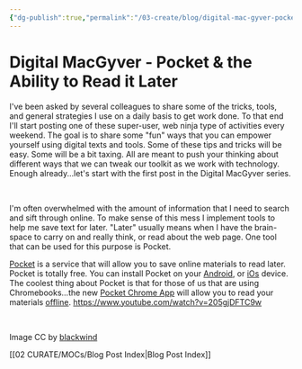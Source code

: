 ```yaml
---
{"dg-publish":true,"permalink":"/03-create/blog/digital-mac-gyver-pocket-and-the-ability-to-read-it-later/","title":"Digital MacGyver: Pocket & the Ability to Read it Later"}
---
```


# Digital MacGyver - Pocket & the Ability to Read it Later

I've been asked by several colleagues to share some of the tricks, tools, and general strategies I use on a daily basis to get work done. To that end I'll start posting one of these super-user, web ninja type of activities every weekend. The goal is to share some "fun" ways that you can empower yourself using digital texts and tools. Some of these tips and tricks will be easy. Some will be a bit taxing. All are meant to push your thinking about different ways that we can tweak our toolkit as we work with technology. Enough already...let's start with the first post in the Digital MacGyver series.

 

I'm often overwhelmed with the amount of information that I need to search and sift through online. To make sense of this mess I implement tools to help me save text for later. "Later" usually means when I have the brain-space to carry on and really think, or read about the web page. One tool that can be used for this purpose is Pocket.

[Pocket](http://getpocket.com/) is a service that will allow you to save online materials to read later. Pocket is totally free. You can install Pocket on your [Android](https://play.google.com/store/apps/details?id=com.ideashower.readitlater.pro&hl=en), or [iOs](https://itunes.apple.com/us/app/pocket-formerly-read-it-later/id309601447?mt=8) device. The coolest thing about Pocket is that for those of us that are using Chromebooks...the new [Pocket Chrome App](https://chrome.google.com/webstore/detail/pocket/mjcnijlhddpbdemagnpefmlkjdagkogk) will allow you to read your materials [offline](http://www.omgchrome.com/pocket-goes-packaged-app-runs-offline/). https://www.youtube.com/watch?v=205gjDFTC9w

 

Image CC by [blackwind](http://www.flickr.com/photos/blackwind/4046364319/)

[[02 CURATE/MOCs/Blog Post Index\|Blog Post Index]]